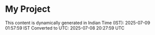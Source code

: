 # My Project

This content is dynamically generated in Indian Time (IST): 2025-07-09 01:57:59 IST
Converted to UTC: 2025-07-08 20:27:59 UTC
